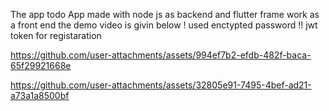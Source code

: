 The app todo App made with node js as backend and flutter frame work as a front end 
the demo video is givin below
! used enctypted password 
!! jwt token for registaration



https://github.com/user-attachments/assets/994ef7b2-efdb-482f-baca-65f29921668e
<br>


 

https://github.com/user-attachments/assets/32805e91-7495-4bef-ad21-a73a1a8500bf

